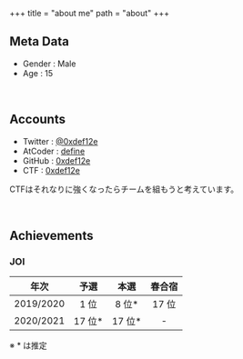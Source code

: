 +++
title = "about me"
path = "about"
+++

## Meta Data

- Gender : Male
- Age : 15

<br>

## Accounts

- Twitter : [@0xdef12e](https://twitter.com/0xdef12e)
- AtCoder : [define](https://atcoder.jp/users/define)
- GitHub : [0xdef12e](https://github.com/0xdef12e)
- CTF : [0xdef12e](https://ctftime.org/team/144353)

CTFはそれなりに強くなったらチームを組もうと考えています。

<br>

## Achievements

### JOI

| 年次 | 予選 | 本選 | 春合宿 |
| :---: | :---: | :---: | :---: |
| 2019/2020 | 1 位 | 8 位* | 17 位|
| 2020/2021 | 17 位* | 17 位* | - |

※ * は推定